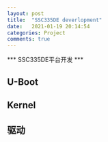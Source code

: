 ```yaml
---
layout: post
title:  "SSC335DE deverlopment"
date:   2021-01-19 20:14:54
categories: Project
comments: true
---
```

*** SSC335DE平台开发 ***

## U-Boot

## Kernel

## 驱动

